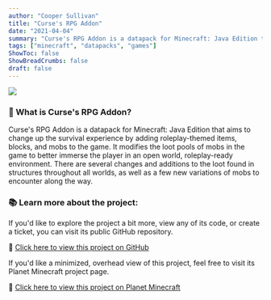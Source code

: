 ```yaml
---
author: "Cooper Sullivan"
title: "Curse's RPG Addon"
date: "2021-04-04"
summary: "Curse's RPG Addon is a datapack for Minecraft: Java Edition that aims to change up the survival experience by adding roleplay-themed items, blocks, and mobs to the game."
tags: ["minecraft", "datapacks", "games"]
ShowToc: false
ShowBreadCrumbs: false
draft: false
---
```


![](/images/curses-rpg-addon.png)

### 📖 What is Curse's RPG Addon?
Curse's RPG Addon is a datapack for Minecraft: Java Edition that aims to change up the survival experience by adding roleplay-themed items, blocks, and mobs to the game. 
It modifies the loot pools of mobs in the game to better immerse the player in an open world, roleplay-ready environment.
There are several changes and additions to the loot found in structures throughout all worlds, as well as a few new variations of mobs to encounter along the way.

### 📚 Learn more about the project:
If you'd like to explore the project a bit more, view any of its code, or create a ticket,
you can visit its public GitHub repository.

🔗 [Click here to view this project on GitHub](https://github.com/coopersully/rp-addon)

If you'd like a minimized, overhead view of this project, feel free to visit its Planet Minecraft project page.

🔗 [Click here to view this project on Planet Minecraft](https://www.planetminecraft.com/data-pack/curse-s-rp-addon)
